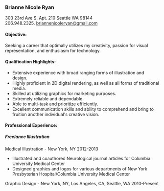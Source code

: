 ### Brianne Nicole Ryan

303 23rd Ave S. Apt. 210 Seattle WA 98144  
206.948.2325. 
briannenicoleryan@gmail.com

#### Objective:

Seeking a career that optimally utilizes my creativity, passion for visual representation, and enthusiasm for technology.

#### Qualification Highlights:

* Extensive experience with broad ranging forms of illustration and design.
* Highly proficient in 2D digital rendering, as well as all forms of traditional media.
* Skilled at utilizing graphics for marketing purposes.
* Extremely reliable and dependable. 
* Able to multi-task and prioritize efficiently. 
* Excellent communication skills and ability to comprehend and bring to fruition another individual's creative vision.

#### Professional Experience: 

##### Freelance Illustration

Medical Illustration - New York, NY 2012-2013  
* Illustrated and coauthored Neurological journal articles for Columbia University Medical Center
* Designed graphics and logos for various departments of New York Presbyterian Hospital/Columbia University Medical Center

Graphic Design - New York, NY, Los Angeles, CA, Seattle, WA 2010-Present
